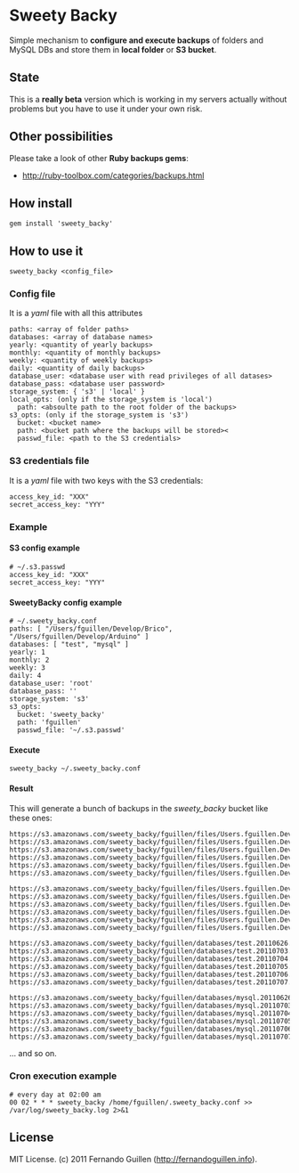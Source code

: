 # Sweety Backy

Simple mechanism to **configure and execute backups** of folders and MySQL DBs and store them in **local folder** or **S3 bucket**.

## State

This is a **really beta** version which is working in my servers actually without problems but you have to use it under your own risk.

## Other possibilities

Please take a look of other **Ruby backups gems**:

* http://ruby-toolbox.com/categories/backups.html

## How install

    gem install 'sweety_backy'
    
## How to use it
    
    sweety_backy <config_file>
    
### Config file

It is a _yaml_ file with all this attributes

    paths: <array of folder paths>
    databases: <array of database names>
    yearly: <quantity of yearly backups>
    monthly: <quantity of monthly backups>
    weekly: <quantity of weekly backups>
    daily: <quantity of daily backups>
    database_user: <database user with read privileges of all datases>
    database_pass: <database user password>
    storage_system: { 's3' | 'local' }
    local_opts: (only if the storage_system is 'local')
      path: <absoulte path to the root folder of the backups>
    s3_opts: (only if the storage_system is 's3')
      bucket: <bucket name>
      path: <bucket path where the backups will be stored><
      passwd_file: <path to the S3 credentials>
    
### S3 credentials file

It is a _yaml_ file with two keys with the S3 credentials:

    access_key_id: "XXX"
    secret_access_key: "YYY"
    
### Example

#### S3 config example

    # ~/.s3.passwd
    access_key_id: "XXX"
    secret_access_key: "YYY"


#### SweetyBacky config example    

    # ~/.sweety_backy.conf
    paths: [ "/Users/fguillen/Develop/Brico", "/Users/fguillen/Develop/Arduino" ]
    databases: [ "test", "mysql" ]
    yearly: 1
    monthly: 2
    weekly: 3
    daily: 4
    database_user: 'root'
    database_pass: ''
    storage_system: 's3'
    s3_opts: 
      bucket: 'sweety_backy'
      path: 'fguillen'
      passwd_file: '~/.s3.passwd'
      
#### Execute

    sweety_backy ~/.sweety_backy.conf
    
#### Result

This will generate a bunch of backups in the _sweety_backy_ bucket like these ones:

    https://s3.amazonaws.com/sweety_backy/fguillen/files/Users.fguillen.Develop.Arduino.20110626.weekly.tar.gz
    https://s3.amazonaws.com/sweety_backy/fguillen/files/Users.fguillen.Develop.Arduino.20110703.weekly.tar.gz
    https://s3.amazonaws.com/sweety_backy/fguillen/files/Users.fguillen.Develop.Arduino.20110704.daily.tar.gz
    https://s3.amazonaws.com/sweety_backy/fguillen/files/Users.fguillen.Develop.Arduino.20110705.daily.tar.gz
    https://s3.amazonaws.com/sweety_backy/fguillen/files/Users.fguillen.Develop.Arduino.20110706.daily.tar.gz
    https://s3.amazonaws.com/sweety_backy/fguillen/files/Users.fguillen.Develop.Arduino.20110707.daily.tar.gz

    https://s3.amazonaws.com/sweety_backy/fguillen/files/Users.fguillen.Develop.Brico.20110626.weekly.tar.gz
    https://s3.amazonaws.com/sweety_backy/fguillen/files/Users.fguillen.Develop.Brico.20110703.weekly.tar.gz
    https://s3.amazonaws.com/sweety_backy/fguillen/files/Users.fguillen.Develop.Brico.20110704.daily.tar.gz
    https://s3.amazonaws.com/sweety_backy/fguillen/files/Users.fguillen.Develop.Brico.20110705.daily.tar.gz
    https://s3.amazonaws.com/sweety_backy/fguillen/files/Users.fguillen.Develop.Brico.20110706.daily.tar.gz
    https://s3.amazonaws.com/sweety_backy/fguillen/files/Users.fguillen.Develop.Brico.20110707.daily.tar.gz

    https://s3.amazonaws.com/sweety_backy/fguillen/databases/test.20110626.weekly.sql.tar.gz
    https://s3.amazonaws.com/sweety_backy/fguillen/databases/test.20110703.weekly.sql.tar.gz
    https://s3.amazonaws.com/sweety_backy/fguillen/databases/test.20110704.daily.sql.tar.gz
    https://s3.amazonaws.com/sweety_backy/fguillen/databases/test.20110705.daily.sql.tar.gz
    https://s3.amazonaws.com/sweety_backy/fguillen/databases/test.20110706.daily.sql.tar.gz    
    https://s3.amazonaws.com/sweety_backy/fguillen/databases/test.20110707.daily.sql.tar.gz

    https://s3.amazonaws.com/sweety_backy/fguillen/databases/mysql.20110626.weekly.sql.tar.gz
    https://s3.amazonaws.com/sweety_backy/fguillen/databases/mysql.20110703.weekly.sql.tar.gz
    https://s3.amazonaws.com/sweety_backy/fguillen/databases/mysql.20110704.daily.sql.tar.gz
    https://s3.amazonaws.com/sweety_backy/fguillen/databases/mysql.20110705.daily.sql.tar.gz
    https://s3.amazonaws.com/sweety_backy/fguillen/databases/mysql.20110706.daily.sql.tar.gz    
    https://s3.amazonaws.com/sweety_backy/fguillen/databases/mysql.20110707.daily.sql.tar.gz
    
... and so on.

### Cron execution example
    
    # every day at 02:00 am
    00 02 * * * sweety_backy /home/fguillen/.sweety_backy.conf >> /var/log/sweety_backy.log 2>&1

## License

MIT License. (c) 2011 Fernando Guillen (http://fernandoguillen.info).